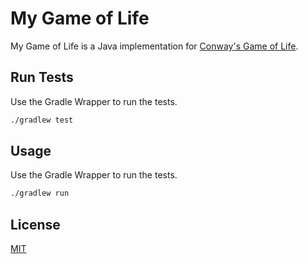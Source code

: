 # My Game of Life

My Game of Life is a Java implementation for [Conway's Game of Life](https://en.wikipedia.org/wiki/Conway%27s_Game_of_Life).

## Run Tests

Use the Gradle Wrapper to run the tests.

```bash
./gradlew test
```

## Usage

Use the Gradle Wrapper to run the tests.

```bash
./gradlew run
```

## License
[MIT](https://choosealicense.com/licenses/mit/)
